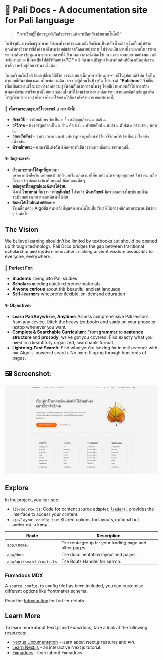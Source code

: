# 📖 Pali Docs - A documentation site for Pali language

> **"การเรียนรู้ไม่ควรถูกจำกัดด้วยตำรา แต่ควรเปิดกว้างด้วยเทคโนโลยี"**

ในปัจจุบัน การเรียนรู้ภาษาบาลียังคงพึ่งพาตำราและหนังสือเรียนเป็นหลัก ซึ่งแม้จะเต็มเปี่ยมไปด้วยคุณค่าทางวิชาการที่ล้ำค่า แต่ก็มาพร้อมกับข้อจำกัดหลายประการ ไม่ว่าจะเป็นความไม่สะดวกในการพกพา การค้นหาข้อมูลเฉพาะจากเอกสารที่มีปริมาณมหาศาลซึ่งต้องใช้เวลาและความพยายามอย่างมาก แม้จะมีการแปลงเนื้อหาเป็นไฟล์ดิจิทัลอย่าง PDF แล้วก็ตาม แต่ปัญหาในการสืบค้นก็ยังคงเป็นอุปสรรคสำคัญสำหรับผู้ศึกษาจำนวนไม่น้อย

ในยุคที่เทคโนโลยีเข้ามาเปลี่ยนวิถีชีวิต การนำเสนอเนื้อหาการเรียนภาษาบาลีในรูปแบบดิจิทัล จึงเป็นคำตอบที่ทันสมัยและตอบโจทย์ความต้องการของผู้เรียนในปัจจุบัน โปรเจกต์ **"Palidocs"** จึงมีขึ้นเพื่อเป็นสะพานเชื่อมระหว่างองค์ความรู้ดั้งเดิมกับนวัตกรรมใหม่ๆ โดยมีเป้าหมายหลักในการสร้างแพลตฟอร์มการเรียนบาลีไวยากรณ์ออนไลน์ที่ใช้งานง่าย สะดวกต่อการทบทวนและสืบค้นข้อมูล เพื่อให้ผู้เรียนสามารถเข้าถึงการศึกษาได้อย่างไร้ขีดจำกัดด้านเวลาและสถานที่.

#### 📌 เนื้อหาครอบคลุมบาลีไวยากรณ์ ๔ ภาค ดังนี้:
- **อักขรวิธี** - ว่าด้วยอักษร จัดเป็น ๒ คือ สมัญญาภิธาน ๑ สนธิ ๑.
- **วจีวิภาค** - แบ่งคำพูดออกเป็น ๖ ส่วน คือ นาม ๑ อัพยยศัพท์ ๑ สมาส ๑ ตัทธิต ๑ อาขยาต ๑ กฤต ๑.
- **วากยสัมพันธ์** - ว่าด้วยการก และประพันธ์ผูกคำพูดที่แบ่งไว้ในวจีวิภาคให้เข้าเป็นประโยคอันเดียวกัน.
- **ฉันทลักษณะ** - แสดงวิธีแต่งฉันท์ คือคาถาที่เป็นวรรณพฤทธิ์และมาตราพฤทธิ์.

#### ✨ วัตถุประสงค์:

* **เรียนภาษาบาลีได้ทุกที่ทุกเวลา:** <br/>
  บอกลาหนังสือเรียนเล่มหนา! เข้าถึงบทเรียนภาษาบาลีที่ครบถ้วนได้จากทุกอุปกรณ์ ไม่ว่าจะบนมือถือระหว่างพักกลางวันหรือบนแล็ปท็อปตอนดึก ๆ
* **หลักสูตรที่สมบูรณ์และค้นหาได้ง่าย:** <br/>
  ตั้งแต่ **ไวยากรณ์** พื้นฐาน **วากยสัมพันธ์** ไปจนถึง **ฉันทลักษณ์** มีครบทุกอย่างในรูปแบบที่จัดระเบียบอย่างสวยงามและค้นหาได้ง่าย
* **ค้นหาได้เร็วปานสายฟ้าแลบ:** <br/>
  ขับเคลื่อนด้วย Algolia ค้นหาสิ่งที่คุณต้องการได้ในเสี้ยววินาที ไม่ต้องพลิกหน้ากระดาษเป็นร้อย ๆ อีกต่อไป

## The Vision

We believe learning shouldn't be limited by textbooks but should be opened up through technology. Pali Docs bridges the gap between traditional scholarship and modern innovation, making ancient wisdom accessible to everyone, everywhere.


#### 🎯 Perfect For:

- **Students** diving into Pali studies
- **Scholars** needing quick reference materials
- **Anyone curious** about this beautiful ancient language
- **Self-learners** who prefer flexible, on-demand education

#### ✨ Objective:

* **Learn Pali Anywhere, Anytime:** Access comprehensive Pali lessons from any device. Ditch the heavy textbooks and study on your phone or laptop whenever you want.
* **Complete & Searchable Curriculum:** From **grammar** to **sentence structure** and **prosody**, we've got you covered. Find exactly what you need in a beautifully organized, searchable format.
* **Lightning-Fast Search:** Find what you're looking for in milliseconds with our Algolia-powered search. No more flipping through hundreds of pages.


## 🖼️ Screenshot:

![screenshot](/public/Screenshot.png)

## Explore

In the project, you can see:

- `lib/source.ts`: Code for content source adapter, [`loader()`](https://fumadocs.dev/docs/headless/source-api) provides the interface to access your content.
- `app/layout.config.tsx`: Shared options for layouts, optional but preferred to keep.

| Route                     | Description                                            |
| ------------------------- | ------------------------------------------------------ |
| `app/(home)`              | The route group for your landing page and other pages. |
| `app/docs`                | The documentation layout and pages.                    |
| `app/api/search/route.ts` | The Route Handler for search.                          |

### Fumadocs MDX

A `source.config.ts` config file has been included, you can customise different options like frontmatter schema.

Read the [Introduction](https://fumadocs.dev/docs/mdx) for further details.

## Learn More

To learn more about Next.js and Fumadocs, take a look at the following
resources:

- [Next.js Documentation](https://nextjs.org/docs) - learn about Next.js
  features and API.
- [Learn Next.js](https://nextjs.org/learn) - an interactive Next.js tutorial.
- [Fumadocs](https://fumadocs.vercel.app) - learn about Fumadocs
